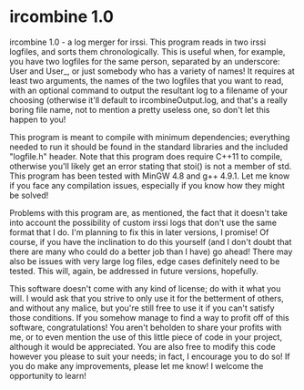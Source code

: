 ircombine 1.0
=============
ircombine 1.0 - a log merger for irssi. This program reads in two
irssi logfiles, and sorts them chronologically. This is useful 
when, for example, you have two logfiles for the same person, 
separated by an underscore: User and User_, or just somebody who 
has a variety of names! It requires at least two arguments, the
names of the two logfiles that you want to read, with an optional
command to output the resultant log to a filename of your choosing
(otherwise it'll default to ircombineOutput.log, and that's a really
boring file name, not to mention a pretty useless one, so don't let
this happen to you!

This program is meant to compile with minimum dependencies; everything
needed to run it should be found in the standard libraries and the
included "logfile.h" header. Note that this program does require C++11
to compile, otherwise you'll likely get an error stating that stoi() is
not a member of std. This program has been tested with MinGW 4.8 and
g++ 4.9.1. Let me know if you face any compilation issues, especially
if you know how they might be solved!

Problems with this program are, as mentioned, the fact that it doesn't take
into account the possibility of custom irssi logs that don't use the same
format that I do. I'm planning to fix this in later versions, I promise!
Of course, if you have the inclination to do this yourself (and I don't
doubt that there are many who could do a better job than I have) go ahead!
There may also be issues with very large log files, edge cases definitely 
need to be tested. This will, again, be addressed in future versions, hopefully.

This software doesn't come with any kind of license; do with it what you will.
I would ask that you strive to only use it for the betterment of others, and
without any malice, but you're still free to use it if you can't satisfy those
conditions. If you somehow manage to find a way to profit off of this software,
congratulations! You aren't beholden to share your profits with me, or to even
mention the use of this little piece of code in your project, although it would
be appreciated. You are also free to modify this code however you please to suit
your needs; in fact, I encourage you to do so! If you do make any improvements,
please let me know! I welcome the opportunity to learn!
